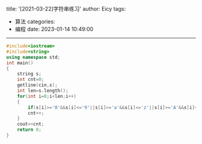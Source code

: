 title: '[2021-03-22]字符串练习'
author: Eicy
tags:
  - 算法
categories:
  - 编程
date: 2023-01-14 10:49:00
---
```cpp
#include<iostream>
#include<string>
using namespace std;
int main()
{
    string s;
    int cnt=0;
    getline(cin,s);
    int len=s.length();
    for(int i=0;i<len;i++)
    {
        if(s[i]>='0'&&s[i]<='9'||s[i]>='a'&&s[i]<='z'||s[i]>='A'&&s[i]<='Z')
        cnt++;
    }
    cout<<cnt;
    return 0;
}
```